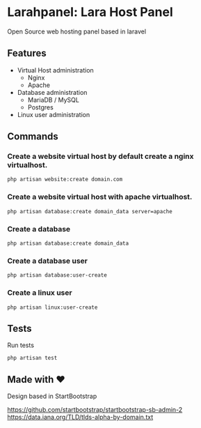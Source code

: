 # Larahpanel: Lara Host Panel

Open Source web hosting panel based in laravel



## Features

* Virtual Host administration
    * Nginx
    * Apache
* Database administration
    * MariaDB / MySQL
    * Postgres
* Linux user administration

## Commands

### Create a website virtual host by default create a nginx virtualhost.

```terminal
php artisan website:create domain.com
```

### Create a website virtual host with apache virtualhost.
```terminal
php artisan database:create domain_data server=apache
```

### Create a database

```terminal
php artisan database:create domain_data
```

### Create a database user

```terminal
php artisan database:user-create
```

### Create a linux user

```terminal
php artisan linux:user-create
```

## Tests
Run tests
```terminal
php artisan test
```

## Made with ❤️

Design based in StartBootstrap

https://github.com/startbootstrap/startbootstrap-sb-admin-2
https://data.iana.org/TLD/tlds-alpha-by-domain.txt
